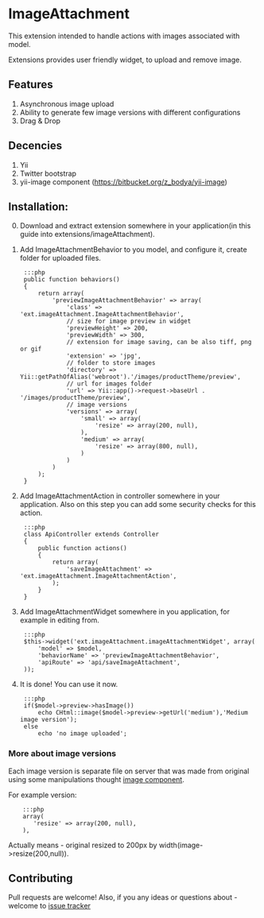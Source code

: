 # ImageAttachment

This extension intended to handle actions with images associated with model.

Extensions provides user friendly widget, to upload and remove image.

## Features

1. Asynchronous image upload
2. Ability to generate few image versions with different configurations
3. Drag & Drop

## Decencies

1. Yii
2. Twitter bootstrap
3. yii-image component (https://bitbucket.org/z_bodya/yii-image)

## Installation:

0. Download and extract extension somewhere in your application(in this guide into extensions/imageAttachment).
1. Add ImageAttachmentBehavior to you model, and configure it, create folder for uploaded files.

        :::php
        public function behaviors()
        {
            return array(
                'previewImageAttachmentBehavior' => array(
                    'class' => 'ext.imageAttachment.ImageAttachmentBehavior',
                    // size for image preview in widget
                    'previewHeight' => 200,
                    'previewWidth' => 300,
                    // extension for image saving, can be also tiff, png or gif
                    'extension' => 'jpg',
                    // folder to store images
                    'directory' => Yii::getPathOfAlias('webroot').'/images/productTheme/preview',
                    // url for images folder
                    'url' => Yii::app()->request->baseUrl . '/images/productTheme/preview',
                    // image versions
                    'versions' => array(
                        'small' => array(
                            'resize' => array(200, null),
                        ),
                        'medium' => array(
                            'resize' => array(800, null),
                        )
                    )
                )
            );
        }

2. Add ImageAttachmentAction in controller somewhere in your application. Also on this step you can add some security checks for this action.

        :::php
        class ApiController extends Controller
        {
            public function actions()
            {
                return array(
                    'saveImageAttachment' => 'ext.imageAttachment.ImageAttachmentAction',
                );
            }
        }
3. Add ImageAttachmentWidget somewhere in you application, for example in editing from.

        :::php
        $this->widget('ext.imageAttachment.imageAttachmentWidget', array(
            'model' => $model,
            'behaviorName' => 'previewImageAttachmentBehavior',
            'apiRoute' => 'api/saveImageAttachment',
        ));
4. It is done! You can use it now.

        :::php
        if($model->preview->hasImage())
            echo CHtml::image($model->preview->getUrl('medium'),'Medium image version');
        else
            echo 'no image uploaded';

### More about image versions
Each image version is separate file on server that was made from original
 using some manipulations thought [image component](https://bitbucket.org/z_bodya/yii-image).

For example version:

        :::php
        array(
           'resize' => array(200, null),
        ),

Actually means - original resized to 200px by width(image->resize(200,null)).

## Contributing

Pull requests are welcome!
Also, if you any ideas or questions about - welcome to [issue tracker](https://bitbucket.org/z_bodya/yii-image-attachment/issues)